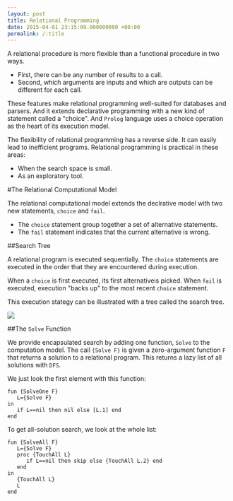 ```yaml
---
layout: post
title: Relational Programming
date: 2015-04-01 23:15:09.000000000 +08:00
permalink: /:title
---
```



A relational procedure is more flexible than a functional procedure in two ways. 

* First, there can be any number of results to a call. 
* Second, which arguments are inputs and which are outputs can be different for each call.

These features make relational programming well-suited for databases and parsers. And it extends declarative programming with a new kind of statement called a "choice". And `Prolog` language uses a choice operation as the heart of its execution model.

The flexibility of relational programming has a reverse side. It can easily lead to inefficient programs. Relational programming is practical in these areas:

* When the search space is small.
* As an exploratory tool.

#The Relational Computational Model

The relational computational model extends the declrative model with two new statements, `choice` and `fail`.

* The `choice` statement group together a set of alternative statements.
* The `fail` statement indicates that the current alternative is wrong.

##Search Tree

A relational program is executed sequentially. The `choice` statements are executed in the order that they are encountered during execution.

When a `choice` is first executed, its first alternativeis picked. When  `fail` is executed, execution "backs up" to the most recent `choice` statement.

This execution stategy can be illustrated with a tree called the search tree.

![](/content/images/2015/04/Search-Tree.png)



##The `Solve` Function

We provide encapsulated search by adding one function, `Solve` to the computation model. The call `{Solve F}` is given a zero-argument function `F` that returns a solution to a relational program. This returns a lazy list of all solutions with `DFS`.

We just look the first element with this function:

```
fun {SolveOne F}
   L={Solve F}
in
   if L==nil then nil else [L.1] end
end
```

To get all-solution search, we look at the whole list:

```
fun {SolveAll F}
   L={Solve F}
   proc {TouchAll L}
      if L==nil then skip else {TouchAll L.2} end
   end
in
   {TouchAll L}
   L
end
```

